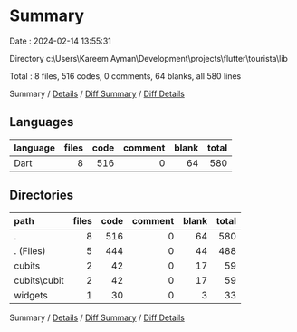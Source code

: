 # Summary

Date : 2024-02-14 13:55:31

Directory c:\\Users\\Kareem Ayman\\Development\\projects\\flutter\\tourista\\lib

Total : 8 files,  516 codes, 0 comments, 64 blanks, all 580 lines

Summary / [Details](details.md) / [Diff Summary](diff.md) / [Diff Details](diff-details.md)

## Languages
| language | files | code | comment | blank | total |
| :--- | ---: | ---: | ---: | ---: | ---: |
| Dart | 8 | 516 | 0 | 64 | 580 |

## Directories
| path | files | code | comment | blank | total |
| :--- | ---: | ---: | ---: | ---: | ---: |
| . | 8 | 516 | 0 | 64 | 580 |
| . (Files) | 5 | 444 | 0 | 44 | 488 |
| cubits | 2 | 42 | 0 | 17 | 59 |
| cubits\\cubit | 2 | 42 | 0 | 17 | 59 |
| widgets | 1 | 30 | 0 | 3 | 33 |

Summary / [Details](details.md) / [Diff Summary](diff.md) / [Diff Details](diff-details.md)